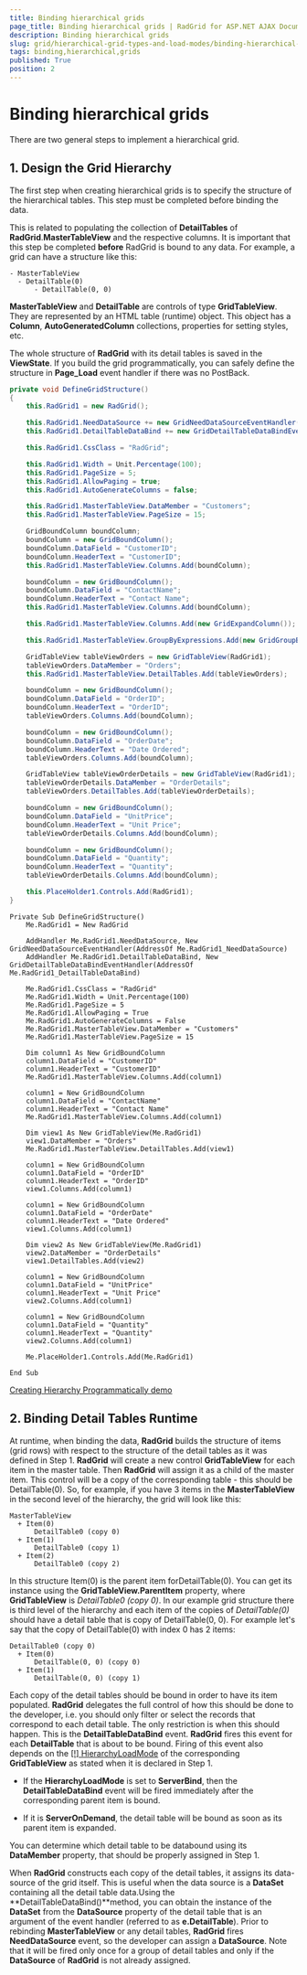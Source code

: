 ```yaml
---
title: Binding hierarchical grids
page_title: Binding hierarchical grids | RadGrid for ASP.NET AJAX Documentation
description: Binding hierarchical grids
slug: grid/hierarchical-grid-types-and-load-modes/binding-hierarchical-grids
tags: binding,hierarchical,grids
published: True
position: 2
---
```


# Binding hierarchical grids



There are two general steps to implement a hierarchical grid.

## 1. Design the Grid Hierarchy

The first step when creating hierarchical grids is to specify the structure of the hierarchical tables. This step must be completed before binding the data.

This is related to populating the collection of **DetailTables** of **RadGrid**.**MasterTableView** and the respective columns. It is important that this step be completed **before** RadGrid is bound to any data. For example, a grid can have a structure like this:

````ASP.NET
- MasterTableView
  - DetailTable(0)
      - DetailTable(0, 0)
````



**MasterTableView** and **DetailTable** are controls of type **GridTableView**. They are represented by an HTML table (runtime) object. This object has a **Column**, **AutoGeneratedColumn** collections, properties for setting styles, etc.

The whole structure of **RadGrid** with its detail tables is saved in the **ViewState**. If you build the grid programmatically, you can safely define the structure in **Page_Load** event handler if there was no PostBack.



````C#
private void DefineGridStructure()
{
    this.RadGrid1 = new RadGrid();

    this.RadGrid1.NeedDataSource += new GridNeedDataSourceEventHandler(this.RadGrid1_NeedDataSource);
    this.RadGrid1.DetailTableDataBind += new GridDetailTableDataBindEventHandler(this.RadGrid1_DetailTableDataBind);

    this.RadGrid1.CssClass = "RadGrid";

    this.RadGrid1.Width = Unit.Percentage(100);
    this.RadGrid1.PageSize = 5;
    this.RadGrid1.AllowPaging = true;
    this.RadGrid1.AutoGenerateColumns = false;

    this.RadGrid1.MasterTableView.DataMember = "Customers";
    this.RadGrid1.MasterTableView.PageSize = 15;

    GridBoundColumn boundColumn;
    boundColumn = new GridBoundColumn();
    boundColumn.DataField = "CustomerID";
    boundColumn.HeaderText = "CustomerID";
    this.RadGrid1.MasterTableView.Columns.Add(boundColumn);

    boundColumn = new GridBoundColumn();
    boundColumn.DataField = "ContactName";
    boundColumn.HeaderText = "Contact Name";
    this.RadGrid1.MasterTableView.Columns.Add(boundColumn);

    this.RadGrid1.MasterTableView.Columns.Add(new GridExpandColumn());

    this.RadGrid1.MasterTableView.GroupByExpressions.Add(new GridGroupByExpression("Country Group By Country"));

    GridTableView tableViewOrders = new GridTableView(RadGrid1);
    tableViewOrders.DataMember = "Orders";
    this.RadGrid1.MasterTableView.DetailTables.Add(tableViewOrders);

    boundColumn = new GridBoundColumn();
    boundColumn.DataField = "OrderID";
    boundColumn.HeaderText = "OrderID";
    tableViewOrders.Columns.Add(boundColumn);

    boundColumn = new GridBoundColumn();
    boundColumn.DataField = "OrderDate";
    boundColumn.HeaderText = "Date Ordered";
    tableViewOrders.Columns.Add(boundColumn);

    GridTableView tableViewOrderDetails = new GridTableView(RadGrid1);
    tableViewOrderDetails.DataMember = "OrderDetails";
    tableViewOrders.DetailTables.Add(tableViewOrderDetails);

    boundColumn = new GridBoundColumn();
    boundColumn.DataField = "UnitPrice";
    boundColumn.HeaderText = "Unit Price";
    tableViewOrderDetails.Columns.Add(boundColumn);

    boundColumn = new GridBoundColumn();
    boundColumn.DataField = "Quantity";
    boundColumn.HeaderText = "Quantity";
    tableViewOrderDetails.Columns.Add(boundColumn);

    this.PlaceHolder1.Controls.Add(RadGrid1);
}
````
````VB
Private Sub DefineGridStructure()
    Me.RadGrid1 = New RadGrid

    AddHandler Me.RadGrid1.NeedDataSource, New GridNeedDataSourceEventHandler(AddressOf Me.RadGrid1_NeedDataSource)
    AddHandler Me.RadGrid1.DetailTableDataBind, New GridDetailTableDataBindEventHandler(AddressOf Me.RadGrid1_DetailTableDataBind)

    Me.RadGrid1.CssClass = "RadGrid"
    Me.RadGrid1.Width = Unit.Percentage(100)
    Me.RadGrid1.PageSize = 5
    Me.RadGrid1.AllowPaging = True
    Me.RadGrid1.AutoGenerateColumns = False
    Me.RadGrid1.MasterTableView.DataMember = "Customers"
    Me.RadGrid1.MasterTableView.PageSize = 15

    Dim column1 As New GridBoundColumn
    column1.DataField = "CustomerID"
    column1.HeaderText = "CustomerID"
    Me.RadGrid1.MasterTableView.Columns.Add(column1)

    column1 = New GridBoundColumn
    column1.DataField = "ContactName"
    column1.HeaderText = "Contact Name"
    Me.RadGrid1.MasterTableView.Columns.Add(column1)

    Dim view1 As New GridTableView(Me.RadGrid1)
    view1.DataMember = "Orders"
    Me.RadGrid1.MasterTableView.DetailTables.Add(view1)

    column1 = New GridBoundColumn
    column1.DataField = "OrderID"
    column1.HeaderText = "OrderID"
    view1.Columns.Add(column1)

    column1 = New GridBoundColumn
    column1.DataField = "OrderDate"
    column1.HeaderText = "Date Ordered"
    view1.Columns.Add(column1)

    Dim view2 As New GridTableView(Me.RadGrid1)
    view2.DataMember = "OrderDetails"
    view1.DetailTables.Add(view2)

    column1 = New GridBoundColumn
    column1.DataField = "UnitPrice"
    column1.HeaderText = "Unit Price"
    view2.Columns.Add(column1)

    column1 = New GridBoundColumn
    column1.DataField = "Quantity"
    column1.HeaderText = "Quantity"
    view2.Columns.Add(column1)

    Me.PlaceHolder1.Controls.Add(Me.RadGrid1)

End Sub
````


[Creating Hierarchy Programmatically demo](https://demos.telerik.com/aspnet-ajax/grid/examples/programming/hierarchy/defaultcs.aspx)

## 2. Binding Detail Tables Runtime

At runtime, when binding the data, **RadGrid** builds the structure of items (grid rows) with respect to the structure of the detail tables as it was defined in Step 1. **RadGrid** will create a new control **GridTableView** for each item in the master table. Then **RadGrid** will assign it as a child of the master item. This control will be a copy of the corresponding table - this should be DetailTable(0). So, for example, if you have 3 items in the **MasterTableView** in the second level of the hierarchy, the grid will look like this:

````ASP.NET
MasterTableView
  + Item(0)
      DetailTable0 (copy 0)
  + Item(1)
      DetailTable0 (copy 1)
  + Item(2)
      DetailTable0 (copy 2)
````



In this structure Item(0) is the parent item forDetailTable(0). You can get its instance using the **GridTableView.ParentItem** property, where **GridTableView** is *DetailTable0 (copy 0)*. In our example grid structure there is third level of the hierarchy and each item of the copies of *DetailTable(0)* should have a detail table that is copy of DetailTable(0, 0). For example let's say that the copy of DetailTable(0) with index 0 has 2 items:

````ASP.NET
DetailTable0 (copy 0)
  + Item(0)
      DetailTable(0, 0) (copy 0)
  + Item(1)
      DetailTable(0, 0) (copy 1)
````



Each copy of the detail tables should be bound in order to have its item populated. **RadGrid** delegates the full control of how this should be done to the developer, i.e. you should only filter or select the records that correspond to each detail table. The only restriction is when this should happen. This is the **DetailTableDataBind** event. **RadGrid** fires this event for each **DetailTable** that is about to be bound. Firing of this event also depends on the [[!] HierarchyLoadMode](hierarchy-load-modes.html) of the corresponding **GridTableView** as stated when it is declared in Step 1.

* If the **HierarchyLoadMode** is set to **ServerBind**, then the **DetailTableDataBind** event will be fired immediately after the corresponding parent item is bound.

* If it is **ServerOnDemand**, the detail table will be bound as soon as its parent item is expanded.

You can determine which detail table to be databound using its **DataMember** property, that should be properly assigned in Step 1.

When **RadGrid** constructs each copy of the detail tables, it assigns its data-source of the grid itself. This is useful when the data source is a **DataSet** containing all the detail table data.Using the **DetailTableDataBind()**method, you can obtain the instance of the **DataSet** from the **DataSource** property of the detail table that is an argument of the event handler (referred to as **e.DetailTable**). Prior to rebinding **MasterTableView** or any detail tables, **RadGrid** fires **NeedDataSource** event, so the developer can assign a **DataSource**. Note that it will be fired only once for a group of detail tables and only if the **DataSource** of **RadGrid** is not already assigned.
